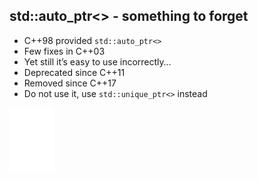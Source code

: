 ﻿## std::auto_ptr<> - something to forget

<div class="multicolumn">
<div class="col">

<ul>
    <li>C++98 provided <code>std::auto_ptr<></code></li><!-- .element: class="fragment fade-in" -->
    <li>Few fixes in C++03</li><!-- .element: class="fragment fade-in" -->
    <li>Yet still it’s easy to use incorrectly…</li><!-- .element: class="fragment fade-in" -->
    <li>Deprecated since C++11</li><!-- .element: class="fragment fade-in" -->
    <li>Removed since C++17</li><!-- .element: class="fragment fade-in" -->
    <li>Do not use it, use <code>std::unique_ptr<></code> instead</li><!-- .element: class="fragment fade-in" -->
</ul>

</div>

<div class="col" style="position: relative">
    <img src="img/kosz.png" data-src="img/kosz.png" alt="kosz" class="plain" style="height: 80%; top: 35%; left: 30%; border: 0; background-color: #111111"><!-- .element: class="fragment fade-in" -->
</div>
